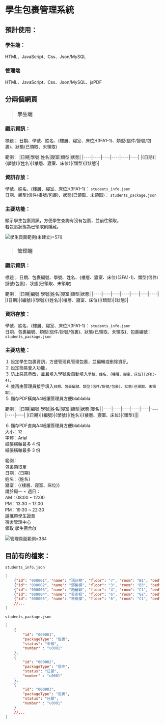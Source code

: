 # 學生包裹管理系統

## 預計使用：
### 學生端：
HTML、JavaScript、Css、Json/MySQL

### 管理端
HTML、JavaScript、Css、Json/MySQL、jsPDF


## 分兩個網頁

> ### 學生端

### 顯示資訊：
標題；
日期、學號、姓名、{樓層、寢室、床位}(3FA1-1)、類型(信件/掛號/包裹)、狀態(已領取、未領取)

範例：
|日期|學號|姓名|寢室|類型|狀態|
|----|----|----|----|----|----|
|{日期}|{學號}|{姓名}|{樓層、寢室、床位}|{類型}|{狀態}|

### 資訊存放：
學號、姓名、{樓層、寢室、床位}(3FA1-1)：
```students_info.json```  
日期、類型(信件/掛號/包裹)、狀態(已領取、未領取)：
```students_package.json```

### 主要功能：
顯示學生包裹資訊，方便學生查詢有沒有包裹，並前往領取，  
若包裹狀態為已領取則隱藏。

![學生頁面範例(未建立)](exampleA.png)=576

> ### 管理端
### 顯示資訊：
標題； 日期、包裹編號、學號、姓名、{樓層、寢室、床位}(3FA1-1)、類型(信件/掛號/包裹)、狀態(已領取、未領取)

範例：
|日期|編號|學號|姓名|寢室|類型|狀態|
|----|----|----|----|----|----|----|
|{日期}|{編號}|{學號}|{姓名}|{樓層、寢室、床位}|{類型}|{狀態}|

### 資訊存放：
學號、姓名、{樓層、寢室、床位}(3FA1-1)：
```students_info.json```  
日期、包裹編號、類型(信件/掛號/包裹)、狀態(已領取、未領取)、包裹編號：
```students_package.json```

### 主要功能：
１.設定學生包裹資訊，方便管理員管理包裹，並編輯或刪除資訊，  
２.設定簡易登入功能，  
３.防止惡意串改，並且填入學號後自動填入```學號、姓名、{樓層、寢室、床位}(2FD3-4)```，   
４.並再由管理員接手填入```日期、包裹編號、類型(信件/掛號/包裹)、狀態(已領取、未領取)```，  
５.儲存PDF橫向A4紙讓管理員方便blablabla

範例：
|日期|編號|學號|姓名|寢室|類型|狀態|簽名|
|----|----|----|----|----|----|----|----|
|{日期}|{編號}|{學號}|{姓名}|{樓層、寢室、床位}|{類型}|||

６.儲存PDF直向A4紙讓管理員方便blablabla  
大小：12  
字體：Arial  
紙張橫軸最多 4 份  
紙張橫軸最多 3 份

範例：  
包裹領取單  
日期：{日期}  
姓名：{姓名}  
寢室：{{樓層、寢室、床位}}  
請於周一 ~ 週日：  
AM：08:00 ~ 12:00  
PM：13:30 ~ 17:00  
PM：19:30 ~ 22:30  
請攜帶學生證至  
宿舍管理中心  
領取
學生宿舍啟

![管理頁面範例](exampleB.png)=384

## 目前有的檔案：
```students_info.json```
```json
[
    {"id": "000001", "name": "瑪莎棋", "floor": "7", "room": "B1", "bed": "6"},
    {"id": "000002", "name": "鄧紫棋", "floor": "3", "room": "B3", "bed": "6"},
    {"id": "000003", "name": "趙麗穎", "floor": "4", "room": "C1", "bed": "4"},
    {"id": "000004", "name": "吳彥祖", "floor": "6", "room": "G2", "bed": "3"},
    {"id": "000005", "name": "林俊傑", "floor": "6", "room": "C1", "bed": "4"}
    //...
]
```

```students_package.json```
```json
[
    {
        "id": "000001",
        "packageType": "包裹",
        "status": "未領",
        "number" : "u0001"
    },
    {
        "id": "000002",
        "packageType": "信件",
        "status": "已領",
        "number" : "u0001"
    },
    {
        "id": "000003",
        "packageType": "包裹",
        "status": "已領",
        "number" : "u0001"
    }
    //...
]
```
